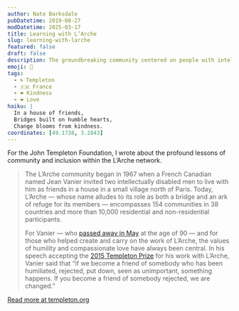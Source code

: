 ```yaml
---
author: Nate Barksdale
pubDatetime: 2019-08-27
modDatetime: 2025-03-17
title: Learning with L’Arche
slug: learning-with-larche
featured: false
draft: false
description: The groundbreaking community centered on people with intellectual disabilities will examine how to foster humility and compassionate love
emoji: 🌉
tags:
  - 🌀 Templeton
  - 🇫🇷 France
  - ❤️ Kindness
  - ❤️ Love
haiku: |
  In a house of friends,  
  Bridges built on humble hearts,  
  Change blooms from kindness.
coordinates: [49.1738, 3.2843]
---
```


For the John Templeton Foundation, I wrote about the profound lessons of community and inclusion within the L’Arche network.

> The L’Arche community began in 1967 when a French Canadian named Jean Vanier invited two intellectually disabled men to live with him as friends in a house in a small village north of Paris. Today, L’Arche — whose name alludes to its role as both a bridge and an ark of refuge for its members — encompasses 154 communities in 38 countries and more than 10,000 residential and non-residential participants.
>
> For Vanier — who [passed away in May](https://www.templeton.org/news/in-memoriam-jean-vanier-1928-2019) at the age of 90 — and for those who helped create and carry on the work of L’Arche, the values of humility and compassionate love have always been central. In his speech accepting the [2015 Templeton Prize](http://templetonprize.org/pdfs/2015/20150518-Vanier-Templeton-Prize-ceremony-talk.pdf) for his work with L’Arche, Vanier said that “if we become a friend of somebody who has been humiliated, rejected, put down, seen as unimportant, something happens. If you become a friend of somebody rejected, we are changed.”

[Read more at templeton.org](https://www.templeton.org/news/learning-with-larche)
